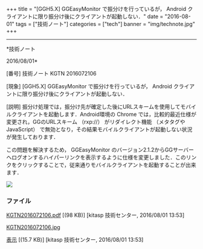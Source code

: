 ﻿+++
title = "[GGH5.X] GGEasyMonitor で振分けを行っているが， Android クライアントに限り振分け後にクライアントが起動しない．"
date = "2016-08-01"
tags = ["技術ノート"]
categories = ["tech"]
banner = "img/technote.jpg"
+++

-----------------------------------------------------------------------------------------------------------------------------

*技術ノート

2016/08/01*


[番号]
技術ノート KGTN 2016072106

[現象]
[GGH5.X] GGEasyMonitor で振分けを行っているが， Android
クライアントに限り振分け後にクライアントが起動しない．

[説明]
振分け処理では，振分け先が確定した後にURLスキームを使用してモバイルクライアントを起動します．Android環境の
Chrome では，比較的最近仕様が変更され，GGのURLスキーム （rxp://）
がリダイレクト機能 （メタタグやJavaScript）
で無効となり，その結果モバイルクライアントが起動しない状況が発生しております．

この問題を解決するため， GGEasyMonitor
のバージョン2.1.2からGGサーバーヘログオンするハイパーリンクを表示するように仕様を変更しました．このリンクをクリックすることで，従来通りモバイルクライアントを起動することが出来ます．

![](http://techreport.kitasp.net/attachments/download/2838/KGTN2016072106.jpg)


### ファイル

 
 


[KGTN2016072106.pdf](http://techreport.kitasp.net/attachments/download/2837/KGTN2016072106.pdf)
 [(98 KB)] [kitasp 技術センター, 2016/08/01
13:53]

[KGTN2016072106.jpg](http://techreport.kitasp.net/attachments/download/2838/KGTN2016072106.jpg)

[表示](http://techreport.kitasp.net/attachments/2838/KGTN2016072106.jpg "表示")
 [(15.7 KB)] [kitasp 技術センター, 2016/08/01
13:53]


 


 


